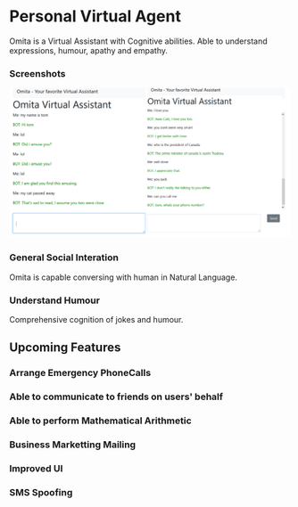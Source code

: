 # Personal Virtual Agent
Omita is a Virtual Assistant with Cognitive abilities. Able to understand expressions, humour, apathy and empathy.

### Screenshots
!["Omita Artificial Intelligence BOT" having a conversation with human](https://github.com/tomiwaog/omita/blob/master/images/omita_bot.PNG?raw=true)

### General Social Interation
Omita is capable conversing with human in Natural Language.

### Understand Humour
Comprehensive cognition of jokes and humour. 

## Upcoming Features

### Arrange Emergency PhoneCalls

### Able to communicate to friends on users' behalf

### Able to perform Mathematical Arithmetic

### Business Marketting Mailing

### Improved UI

### SMS Spoofing